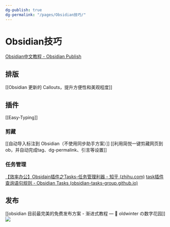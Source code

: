 ```yaml
---
dg-publish: true
dg-permalink: "/pages/Obsidian技巧/"
---
```

# Obsidian技巧

[Obsidian中文教程 - Obsidian Publish](https://publish.obsidian.md/chinesehelp/01+2021%E6%96%B0%E6%95%99%E7%A8%8B/2021%E5%B9%B4%E6%96%B0%E6%95%99%E7%A8%8B)

## 排版
[[Obsidian 更新的 Callouts，提升方便性和美观程度]]

## 插件
[[Easy-Typing]]
### 剪藏
[[自动导入标注到 Obsidian（不使用同步助手方案）]]
[[利用简悦一键剪藏网页到ob，并自动完成tag、dg-permalink、引言等设置]]
### 任务管理
[【效率办公】Obsidain插件之Tasks-任务管理利器 - 知乎 (zhihu.com)](https://zhuanlan.zhihu.com/p/440969902)
[task插件查询语句规则 - Obsidian Tasks (obsidian-tasks-group.github.io)](https://obsidian-tasks-group.github.io/obsidian-tasks/quick-reference/)

## 发布
[[obsidian 目前最完美的免费发布方案 - 渐进式教程 — 🌱 oldwinter の数字花园]]
	![](https://s2.loli.net/2022/09/27/mVjJwrT3CdXsNnp.png)



